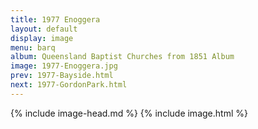 ```yaml
---
title: 1977 Enoggera
layout: default
display: image
menu: barq
album: Queensland Baptist Churches from 1851 Album
image: 1977-Enoggera.jpg
prev: 1977-Bayside.html
next: 1977-GordonPark.html
---
```

{% include image-head.md %}
{% include image.html %}